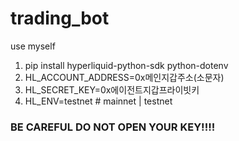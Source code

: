 # trading_bot
use myself
1. pip install hyperliquid-python-sdk python-dotenv
2. HL_ACCOUNT_ADDRESS=0x메인지갑주소(소문자)
3. HL_SECRET_KEY=0x에이전트지갑프라이빗키
4. HL_ENV=testnet    # mainnet | testnet

### BE CAREFUL DO NOT OPEN YOUR KEY!!!!
